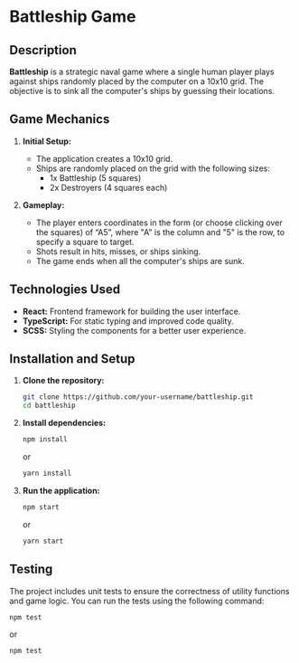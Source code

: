 # Battleship Game

## Description

**Battleship** is a strategic naval game where a single human player plays against ships randomly placed by the computer on a 10x10 grid. The objective is to sink all the computer's ships by guessing their locations.

## Game Mechanics

1. **Initial Setup:**

   - The application creates a 10x10 grid.
   - Ships are randomly placed on the grid with the following sizes:
     - 1x Battleship (5 squares)
     - 2x Destroyers (4 squares each)

2. **Gameplay:**
   - The player enters coordinates in the form (or choose clicking over the squares) of “A5”, where "A" is the column and "5" is the row, to specify a square to target.
   - Shots result in hits, misses, or ships sinking.
   - The game ends when all the computer's ships are sunk.

## Technologies Used

- **React:** Frontend framework for building the user interface.
- **TypeScript:** For static typing and improved code quality.
- **SCSS:** Styling the components for a better user experience.

## Installation and Setup

1. **Clone the repository:**
   ```bash
   git clone https://github.com/your-username/battleship.git
   cd battleship
   ```
2. **Install dependencies:**

   ```bash
   npm install
   ```
   or
   ```bash
   yarn install
   ```

4. **Run the application:**

   ```bash
   npm start
   ```
   or
   ```bash
   yarn start
   ```

## Testing

The project includes unit tests to ensure the correctness of utility functions and game logic. You can run the tests using the following command:

```bash
npm test
```
or
```bash
npm test
```
